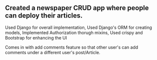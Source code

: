 <h2>Created a newspaper CRUD app where people can deploy their articles.</h2>
<p>Used Django for overall implementation, Used Django's ORM for creating models, Implemented Authorization thorugh mixins, Used crispy and Bootstrap for enhancing the UI</p>
<p>Comes in with add comments feature so that other user's can add comments under a different user's post/Article.</p>
